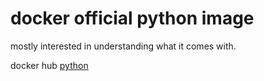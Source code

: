 # docker official python image

mostly interested in understanding what it comes with.

docker hub [python](https://hub.docker.com/_/python)

